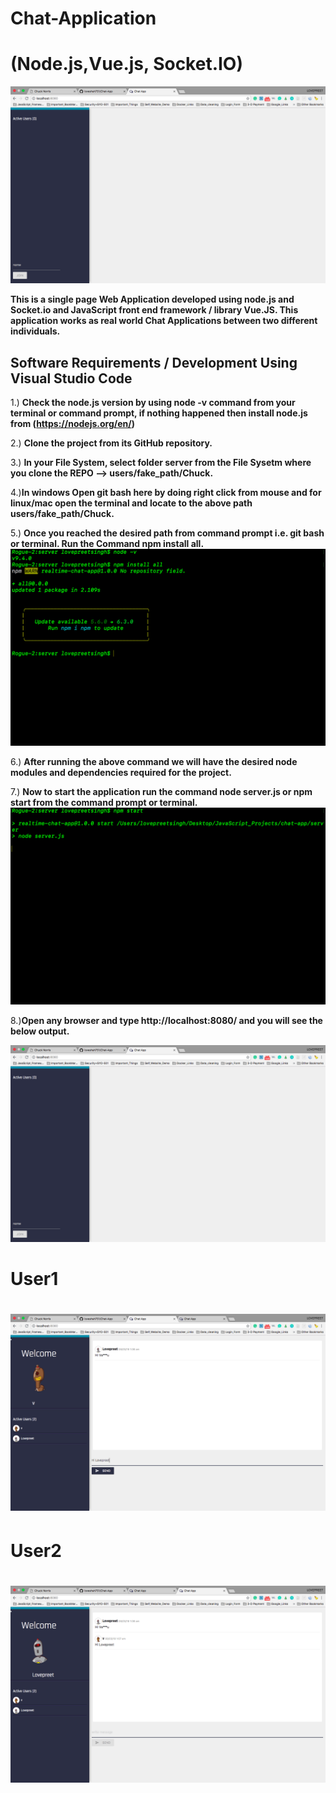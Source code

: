 # Chat-Application
# (Node.js,Vue.js, Socket.IO)

![Project Logo](https://github.com/loveshah751/Chat-App/blob/master/client/img/output.png)

**This is a single page Web Application developed using node.js and Socket.io and JavaScript front end framework / library Vue.JS. This application works as real world Chat Applications between two different individuals.**

## Software Requirements / Development Using Visual Studio Code
1.) **Check the node.js version by using node -v command from your terminal or command prompt, if nothing happened then install node.js from (https://nodejs.org/en/)**

2.) **Clone the project from its GitHub repository.**

3.) **In your File System, select folder server from the File Sysetm where you clone the REPO --> users/fake_path/Chuck.**

4.)**In windows Open git bash here by doing right click from mouse and for linux/mac open the terminal and locate to the above path users/fake_path/Chuck.**

5.) **Once you reached the desired path from command prompt i.e. git bash or terminal. Run the Command npm install all.**
![Project Logo](https://github.com/loveshah751/Chat-App/blob/master/client/img/npm_install.png)

6.) **After running the above command we will have the desired node modules and dependencies required for the project.**

7.) **Now to start the application run the command node server.js or npm start from the command prompt or terminal.**
![Project Logo](https://github.com/loveshah751/Chat-App/blob/master/client/img/start.png)

8.)**Open any browser and type http://localhost:8080/ and you will see the below output.**

![Project Logo](https://github.com/loveshah751/Chat-App/blob/master/client/img/output.png)

# User1

# ![Project Logo](https://github.com/loveshah751/Chat-App/blob/master/client/img/v.png)

# User2

# ![Project Logo](https://github.com/loveshah751/Chat-App/blob/master/client/img/Lovepreet.png)








